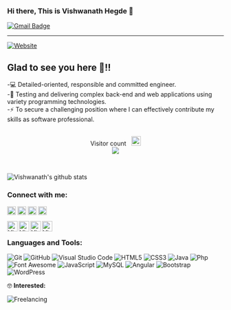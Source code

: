 ### Hi there, This is Vishwanath Hegde 👋<br>

[![Gmail Badge](https://img.shields.io/badge/-vishwahegde27@gmail.com-c14438?style=flat-square&logo=Gmail&logoColor=white&link=mailto:vishwahegde27@gmail.com)](mailto:vishwahegde27@gmail.com)<br>

---

[![Website](https://visme.co/blog/wp-content/uploads/powerpoint-animation-how-to-add-animation-to-powerpoint.gif)](https://firetechie.ml)

## Glad to see you here 🤩!!

-💻 Detailed-oriented, responsible and committed engineer. <br>
-🎀 Testing and delivering complex back-end and web applications using variety programming technologies. <br>
-⚡ To secure a challenging position where I can effectively contribute my skills as software professional. <br><br>

<p align="center"> 
  Visitor count &nbsp; <img src="https://github.com/TheDudeThatCode/TheDudeThatCode/blob/master/Assets/Earth.gif" width="22px"><br>
  <img src="https://profile-counter.glitch.me/firetechie/count.svg" />
</p><br>

![Vishwanath's github stats](https://github-readme-stats.vercel.app/api?username=firetechie&show_icons=true&theme=vision-friendly-dark)<br>

### Connect with me: <br>

<a href="https://linkedin.com/in/firetechie" target="_blank"><img align="center" src="https://cdn.jsdelivr.net/npm/simple-icons@3.0.1/icons/linkedin.svg" alt="firetechie" height="20" width="20" /></a>
<a href="https://instagram.com/mr.karunadu" target="_blank"><img align="center" src="https://cdn.jsdelivr.net/npm/simple-icons@3.0.1/icons/instagram.svg" alt="mr.karunadu" height="20" width="20" /></a>
<a href="https://www.facebook.com/firetechie" target="_blank"><img align="center" src="https://cdn.jsdelivr.net/npm/simple-icons@3.0.1/icons/facebook.svg" alt="firetechie" height="20" width="20" /></a>
<a href="https://www.twitter.com/firetechie" target="_blank"><img align="center" src="https://cdn.jsdelivr.net/npm/simple-icons@3.0.1/icons/twitter.svg" alt="firetechie" height="20" width="20" /></a><br/>


<a href="https://linkedin.com/in/firetechie" target="_blank">
    <img align="left" alt="Vishwanath Hegde | Linkedin" width="24px" src="https://image.flaticon.com/icons/png/512/174/174857.png" /></a>
<a href="https://instagram.com/mr.karunadu" target="_blank">
    <img align="left" alt="Vishwanath Hegde | Instagram" width="24px" src="https://image.flaticon.com/icons/png/512/2111/2111463.png" /></a>
<a href="https://www.facebook.com/firetechie" target="_blank">
    <img align="left" alt="Vishwanath Hegde | Facebook" width="24px" src="https://image.flaticon.com/icons/png/512/174/174848.png" /></a>
<a href="https://www.twitter.com/firetechie" target="_blank">
    <img align="left" alt="Vishwanath Hegde | Twitter" width="24px" src="https://image.flaticon.com/icons/png/512/733/733579.png" /></a><br/>
    
### Languages and Tools: <br>

![Git](https://img.shields.io/badge/-Git-000000?style=flat&logo=git&logoColor=F05032&labelColor=ffffff)
![GitHub](https://img.shields.io/badge/-GitHub-000000?style=flat&logo=github&logoColor=000000&labelColor=ffffff)
![Visual Studio Code](https://img.shields.io/badge/-VSCode-000000?style=flat&logo=visual-studio-code&labelColor=007ACC)
![HTML5](https://img.shields.io/badge/-HTML5-000000?style=flat&logo=html5&logoColor=ffffff&labelColor=E34F26)
![CSS3](https://img.shields.io/badge/-CSS3-000000?style=flat&logo=css3&logoColor=ffffff&labelColor=1572B6) 
![Java](https://img.shields.io/badge/-Java-000000?style=flat&logo=java&logoColor=red&labelColor=white)
![Php](https://img.shields.io/badge/-Php-000000?style=flat&logo=php&logoColor=white&labelColor=blueviolet) 
![Font Awesome](https://img.shields.io/badge/-font%20awesome-000000?style=flat&logo=font-awesome&logoColor=339AF0&labelColor=ffffff)
![JavaScript](https://img.shields.io/badge/-JavaScript-000000?style=flat&logo=javascript&labelColor=323330)
![MySQL](https://img.shields.io/badge/-MySQL-000000?style=flat&logo=mysql&labelColor=ffffff)
![Angular](https://img.shields.io/badge/-Angular-000000?style=flat&logo=angular&labelColor=ff0000)
![Bootstrap](https://img.shields.io/badge/-Bootstrap-000000?style=flat&logo=bootstrap&logoColor=ffffff&labelColor=563D7C)
![WordPress](https://img.shields.io/badge/-WordPress-000000?style=flat&logo=wordpress&labelColor=007ACC)<br>

🤓 **Interested:** <br>

![Freelancing](https://img.shields.io/badge/-Freelancer-000000?style=flat&logo=freelancer&labelColor=FFFFFF)
